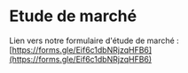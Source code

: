 # Etude de marché

Lien vers notre formulaire d'étude de marché : [https://forms.gle/Eif6c1dbNRjzqHFB6](https://forms.gle/Eif6c1dbNRjzqHFB6)
